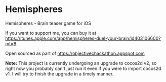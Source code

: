Hemispheres
===========

Hemispheres - Brain teaser game for iOS

If you want to support me, you can buy it at https://itunes.apple.com/app/hemispheres-duel-your-brain/id403106600?mt=8

Open sourced as part of https://objectivechackathon.appspot.com

**Note:** This project is currently undergoing an upgrade to cocos2d v2, so right now you probably can't just run it even if you were to import cocos2d v1. I will try to finish the upgrade in a timely manner.
